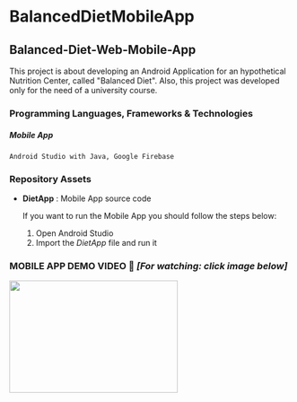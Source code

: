 # BalancedDietMobileApp


## Balanced-Diet-Web-Mobile-App
This project is about developing an Android Application for an hypothetical Nutrition Center, called "Balanced Diet". 
Also, this project was developed only for the need of a university course.  

### Programming Languages, Frameworks &amp; Technologies 
  ##### Mobile App
    Android Studio with Java, Google Firebase

### Repository Assets

 
 - **DietApp** : Mobile App source code
 
     If you want to run the Mobile App you should follow the steps below:
     1. Open Android Studio
     2. Import the *DietApp* file and run it

### MOBILE APP DEMO VIDEO :eyes: *[For watching: click image below]*
<a href="https://user-images.githubusercontent.com/81809017/113428854-366cf600-93e0-11eb-8b1e-b2a42b13006f.mp4">
    <img src="https://user-images.githubusercontent.com/81809017/113430895-9dd87500-93e3-11eb-83e0-98ceaa9a0fa7.png" width="300" height="200">
</a>




